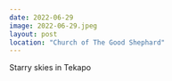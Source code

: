 ```yaml
---
date: 2022-06-29
image: 2022-06-29.jpeg
layout: post
location: "Church of The Good Shephard"
---
```


Starry skies in Tekapo
